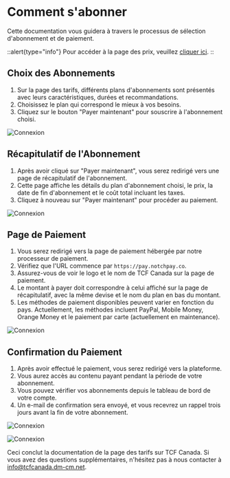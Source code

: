 # Comment s'abonner

Cette documentation vous guidera à travers le processus de sélection d'abonnement et de paiement.

::alert{type="info"}
Pour accéder à la page des prix, veuillez [cliquer ici](https://tcfcanada.dm-cm.net/pricing).
::

## Choix des Abonnements

1. Sur la page des tarifs, différents plans d'abonnements sont présentés avec leurs caractéristiques, durées et recommandations.
2. Choisissez le plan qui correspond le mieux à vos besoins.
3. Cliquez sur le bouton "Payer maintenant" pour souscrire à l'abonnement choisi.

![Connexion](/img/authentification/24.png)

## Récapitulatif de l'Abonnement

1. Après avoir cliqué sur "Payer maintenant", vous serez redirigé vers une page de récapitulatif de l'abonnement.
2. Cette page affiche les détails du plan d'abonnement choisi, le prix, la date de fin d'abonnement et le coût total incluant les taxes.
3. Cliquez à nouveau sur "Payer maintenant" pour procéder au paiement.

![Connexion](/img/authentification/32.png)

## Page de Paiement

1. Vous serez redirigé vers la page de paiement hébergée par notre processeur de paiement.
2. Vérifiez que l'URL commence par `https://pay.notchpay.co`.
3. Assurez-vous de voir le logo et le nom de TCF Canada sur la page de paiement.
4. Le montant à payer doit correspondre à celui affiché sur la page de récapitulatif, avec la même devise et le nom du plan en bas du montant.
5. Les méthodes de paiement disponibles peuvent varier en fonction du pays. Actuellement, les méthodes incluent PayPal, Mobile Money, Orange Money et le paiement par carte (actuellement en maintenance).

![Connexion](/img/authentification/33.png)

## Confirmation du Paiement

1. Après avoir effectué le paiement, vous serez redirigé vers la plateforme.
2. Vous aurez accès au contenu payant pendant la période de votre abonnement.
3. Vous pouvez vérifier vos abonnements depuis le tableau de bord de votre compte.
4. Un e-mail de confirmation sera envoyé, et vous recevrez un rappel trois jours avant la fin de votre abonnement.

![Connexion](/img/authentification/34.png)

![Connexion](/img/authentification/35.png)

Ceci conclut la documentation de la page des tarifs sur TCF Canada. Si vous avez des questions supplémentaires, n'hésitez pas à nous contacter à info@tcfcanada.dm-cm.net.
